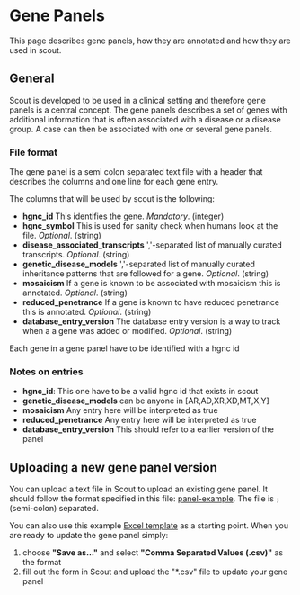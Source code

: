 # Gene Panels

This page describes gene panels, how they are annotated and how they are used in scout.

## General

Scout is developed to be used in a clinical setting and therefore gene panels is a central concept. The gene panels describes a set of genes with additional information that is often associated with a disease or a disease group.
A case can then be associated with one or several gene panels.

### File format

The gene panel is a semi colon separated text file with a header that describes the columns and one line for each gene entry.

The columns that will be used by scout is the following:

- **hgnc_id** This identifies the gene. *Mandatory*. (integer)
- **hgnc_symbol** This is used for sanity check when humans look at the file. *Optional*. (string)
- **disease_associated_transcripts** ','-separated list of manually curated transcripts. *Optional*. (string)
- **genetic_disease_models** ','-separated list of manually curated inheritance patterns that are followed for a gene. *Optional*. (string)
- **mosaicism** If a gene is known to be associated with mosaicism this is annotated. *Optional*. (string)
- **reduced_penetrance** If a gene is known to have reduced penetrance this is annotated. *Optional*. (string)
- **database_entry_version** The database entry version is a way to track when a a gene was added or modified. *Optional*. (string)

Each gene in a gene panel have to be identified with a hgnc id


### Notes on entries

- **hgnc_id**: This one have to be a valid hgnc id that exists in scout
- **genetic_disease_models** can be anyone in [AR,AD,XR,XD,MT,X,Y]
- **mosaicism** Any entry here will be interpreted as true
- **reduced_penetrance** Any entry here will be interpreted as true
- **database_entry_version** This should refer to a earlier version of the panel

## Uploading a new gene panel version

You can upload a text file in Scout to upload an existing gene panel. It should follow the format specified in this file: [panel-example](../static/scout-3-panel-file-example.csv). The file is `;` (semi-colon) separated.

You can also use this example [Excel template](../static/scout-3-panel-file-example.xlsx) as a starting point. When you are ready to update the gene panel simply:

1. choose **"Save as..."** and select **"Comma Separated Values (.csv)"** as the format
2. fill out the form in Scout and upload the "*.csv" file to update your gene panel
